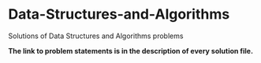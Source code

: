 # Data-Structures-and-Algorithms
Solutions of Data Structures and Algorithms problems

**The link to problem statements is in the description of every solution file.**
